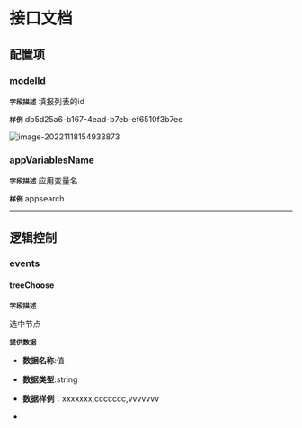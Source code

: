 <!-- 以下为接口文档样例，请根据实际组件配置项及逻辑控制输出接口文档，文档提供两份，md源文件与html，html对外供配置查阅使用 -->
# 接口文档
<!-- 给配置人员使用的配置项字段介绍及样例，没有请删除此项 -->
## 配置项
### modelId
**`字段描述`**
填报列表的id

**`样例`**
db5d25a6-b167-4ead-b7eb-ef6510f3b7ee

![image-20221118154933873](C:\Users\admin\AppData\Roaming\Typora\typora-user-images\image-20221118154933873.png)

### appVariablesName
**`字段描述`**
应用变量名

**`样例`**
appsearch

---
<!-- 逻辑控制文档样例，没有请删除此项 -->
## 逻辑控制
### events
#### treeChoose

**`字段描述`**

选中节点

**`提供数据`**

+ **数据名称**:值
  
+ **数据类型**:string
  
+ **数据样例**：xxxxxxx,ccccccc,vvvvvvv
+ 
